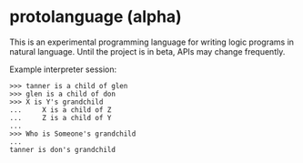 # protolanguage (alpha)
This is an experimental programming language for writing logic programs in natural language. Until the project is in beta, APIs may change frequently.

Example interpreter session:
```
>>> tanner is a child of glen
>>> glen is a child of don
>>> X is Y's grandchild
...     X is a child of Z
...     Z is a child of Y
...     
>>> Who is Someone's grandchild
...     
tanner is don's grandchild
```
